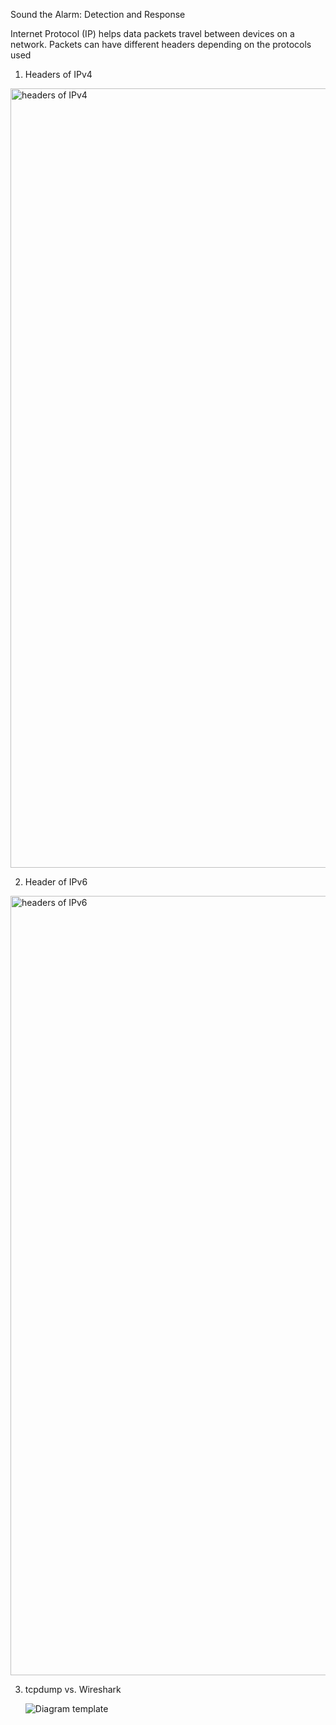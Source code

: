 Sound the Alarm: Detection and Response

Internet Protocol (IP) helps data packets travel between devices on a network. Packets can have different headers depending on the protocols used

1. Headers of IPv4
   
<img width="1247" alt="headers of IPv4" src="https://github.com/cosmoshivani/Cybersecurity-Portfolio/assets/47838688/edef4881-1318-4e5d-9a0e-b9f4abd1ed70">
   
2. Header of IPv6

<img width="1247" alt="headers of IPv6" src="https://github.com/cosmoshivani/Cybersecurity-Portfolio/assets/47838688/fe01e95a-81bd-424c-b6a7-b98e44e131a1">

3. tcpdump vs. Wireshark
   
   ![Diagram template](https://github.com/cosmoshivani/Cybersecurity-Portfolio/assets/47838688/43a1b8e4-7876-4ae0-8d68-3b05b7e4280a)
